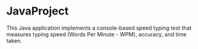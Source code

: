 # JavaProject
This Java application implements a console-based speed typing test that measures typing speed (Words Per Minute - WPM), accuracy, and time taken.
